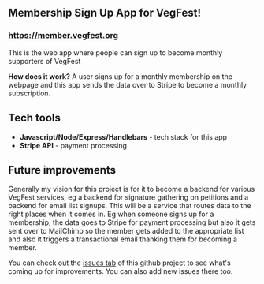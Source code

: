 ## Membership Sign Up App for VegFest!
### https://member.vegfest.org

This is the web app where people can sign up to become monthly supporters of VegFest

**How does it work?** A user signs up for a monthly membership on the webpage and this app sends the data over to Stripe to become a monthly subscription.

## Tech tools

* **Javascript/Node/Express/Handlebars** - tech stack for this app
* **Stripe API** - payment processing


## Future improvements

Generally my vision for this project is for it to become a backend for various VegFest services, eg a backend for signature gathering on petitions and a backend for email list signups. This will be a service that routes data to the right places when it comes in. Eg when someone signs up for a membership, the data goes to Stripe for payment processing but also it gets sent over to MailChimp so the member gets added to the appropriate list and also it triggers a transactional email thanking them for becoming a member.

You can check out the [issues tab](https://github.com/VegFest/membership-signup/issues) of this github project to see what's coming up
for improvements. You can also add new issues there too.
